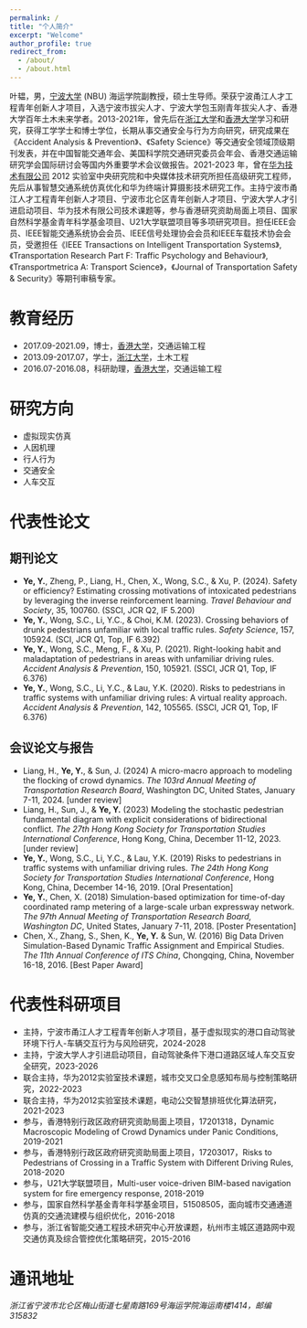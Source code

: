 ```yaml
---
permalink: /
title: "个人简介"
excerpt: "Welcome"
author_profile: true
redirect_from: 
  - /about/
  - /about.html
---
```


叶韫，男，[宁波大学](https://www.nbu.edu.cn/) (NBU) 海运学院副教授，硕士生导师。荣获宁波甬江人才工程青年创新人才项目，入选宁波市拔尖人才、宁波大学包玉刚青年拔尖人才、香港大学百年土木未来学者。2013-2021年，曾先后在[浙江大学](https://www.zju.edu.cn/)和[香港大学](https://www.hku.hk/)学习和研究，获得工学学士和博士学位，长期从事交通安全与行为方向研究，研究成果在《Accident Analysis & Prevention》、《Safety Science》等交通安全领域顶级期刊发表，并在中国智能交通年会、美国科学院交通研究委员会年会、香港交通运输研究学会国际研讨会等国内外重要学术会议做报告。2021-2023 年，曾在[华为技术有限公司](https://www.huawei.com/cn/) 2012 实验室中央研究院和中央媒体技术研究所担任高级研究工程师，先后从事智慧交通系统仿真优化和华为终端计算摄影技术研究工作。主持宁波市甬江人才工程青年创新人才项目、宁波市北仑区青年创新人才项目、宁波大学人才引进启动项目、华为技术有限公司技术课题等，参与香港研究资助局面上项目、国家自然科学基金青年科学基金项目、U21大学联盟项目等多项研究项目。担任IEEE会员、IEEE智能交通系统协会会员、IEEE信号处理协会会员和IEEE车载技术协会会员，受邀担任《IEEE Transactions on Intelligent Transportation Systems》,《Transportation Research Part F: Traffic Psychology and Behaviour》,《Transportmetrica A: Transport Science》，《Journal of Transportation Safety & Security》等期刊审稿专家。

# 教育经历
 * 2017.09-2021.09，博士，[香港大学](https://www.hku.hk/)，交通运输工程
 * 2013.09-2017.07，学士，[浙江大学](https://www.zju.edu.cn)，土木工程
 * 2016.07-2016.08，科研助理，[香港大学](https://www.hku.hk/)，交通运输工程

# 研究方向
 * 虚拟现实仿真
 * 人因机理
 * 行人行为
 * 交通安全
 * 人车交互
   
# 代表性论文
## 期刊论文
 * **Ye, Y.**, Zheng, P., Liang, H., Chen, X., Wong, S.C., & Xu, P. (2024). Safety or efficiency? Estimating crossing motivations of intoxicated pedestrians by leveraging the inverse reinforcement learning. *Travel Behaviour and Society*, 35, 100760. (SSCI, JCR Q2, IF 5.200)
 * **Ye, Y.**, Wong, S.C., Li, Y.C., & Choi, K.M. (2023). Crossing behaviors of drunk pedestrians unfamiliar with local traffic rules. *Safety Science*, 157, 105924. (SCI, JCR Q1, Top, IF 6.392)
 * **Ye, Y.**, Wong, S.C., Meng, F., & Xu, P. (2021). Right-looking habit and maladaptation of pedestrians in areas with unfamiliar driving rules. *Accident Analysis & Prevention*, 150, 105921. (SSCI, JCR Q1, Top, IF 6.376)
 * **Ye, Y.**, Wong, S.C., Li, Y.C., & Lau, Y.K. (2020). Risks to pedestrians in traffic systems with unfamiliar driving rules: A virtual reality approach. *Accident Analysis & Prevention*, 142, 105565. (SSCI, JCR Q1, Top, IF 6.376)

## 会议论文与报告
 * Liang, H., **Ye, Y.**, & Sun, J. (2024) A micro-macro approach to modeling the flocking of crowd dynamics. *The 103rd Annual Meeting of Transportation Research Board*, Washington DC, United States, January 7-11, 2024. [under review]
 * Liang, H., Sun, J., & **Ye, Y.** (2023) Modeling the stochastic pedestrian fundamental diagram with explicit considerations of bidirectional conflict. *The 27th Hong Kong Society for Transportation Studies International Conference*, Hong Kong, China, December 11-12, 2023. [under review]
 * **Ye, Y.**, Wong, S.C., Li, Y.C., & Lau, Y.K. (2019) Risks to pedestrians in traffic systems with unfamiliar driving rules. *The 24th Hong Kong Society for Transportation Studies International Conference*, Hong Kong, China, December 14-16, 2019. [Oral Presentation]
 * **Ye, Y.**, Chen, X. (2018) Simulation-based optimization for time-of-day coordinated ramp metering of a large-scale urban expressway network. *The 97th Annual Meeting of Transportation Research Board, Washington DC*, United States, January 7-11, 2018. [Poster Presentation]
 * Chen, X., Zhang, S., Shen, K., **Ye, Y.** & Sun, W. (2016) Big Data Driven Simulation-Based Dynamic Traffic Assignment and Empirical Studies. *The 11th Annual Conference of ITS China*, Chongqing, China, November 16-18, 2016. [Best Paper Award]

# 代表性科研项目
  * 主持，宁波市甬江人才工程青年创新人才项目，基于虚拟现实的港口自动驾驶环境下行人-车辆交互行为与风险研究，2024-2028
  * 主持，宁波大学人才引进启动项目，自动驾驶条件下港口道路区域人车交互安全研究，2023-2026
  * 联合主持，华为2012实验室技术课题，城市交叉口全息感知布局与控制策略研究，2022-2023
  * 联合主持，华为2012实验室技术课题，电动公交智慧排班优化算法研究，2021-2023
  * 参与，香港特别行政区政府研究资助局面上项目，17201318，Dynamic Macroscopic Modeling of Crowd Dynamics under Panic Conditions, 2019-2021
  * 参与，香港特别行政区政府研究资助局面上项目，17203017，Risks to Pedestrians of Crossing in a Traffic System with Different Driving Rules, 2018-2020
  * 参与，U21大学联盟项目，Multi-user voice-driven BIM-based navigation system for fire emergency response, 2018-2019
  * 参与，国家自然科学基金青年科学基金项目，51508505，面向城市交通通道仿真的交通流建模与组织优化，2016-2018
  * 参与，浙江省智能交通工程技术研究中心开放课题，杭州市主城区道路网中观交通仿真及综合管控优化策略研究，2015-2016

# 通讯地址
<address>
  浙江省宁波市北仑区梅山街道七星南路169号海运学院海运南楼1414，邮编315832
</address>
